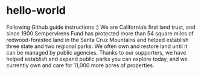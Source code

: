 # hello-world
Following Github guide instructions :)
We are California’s first land trust, and since 1900 Sempervirens Fund has protected more than 54 square miles of redwood-forested land in the Santa Cruz Mountains and helped establish three state and two regional parks. We often own and restore land until it can be managed by public agencies. Thanks to our supporters, we have helped establish and expand public parks you can explore today, and we currently own and care for 11,000 more acres of properties.
